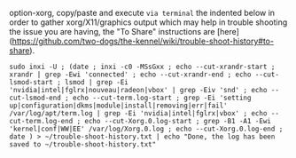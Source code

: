 option-xorg, copy/paste and execute `via terminal` the indented below in order to gather xorg/X11/graphics output which may help in trouble shooting the issue you are having, the "To Share" instructions are [here] (https://github.com/two-dogs/the-kennel/wiki/trouble-shoot-history#to-share).

`sudo inxi -U ; (date ; inxi -c0 -MSsGxx ; echo --cut-xrandr-start ; xrandr | grep -Ewi 'connected' ; echo --cut-xrandr-end ; echo --cut-lsmod-start ; lsmod | grep -Ei 'nvidia|intel|fglrx|nouveau|radeon|vbox' | grep -Eiv 'snd' ; echo --cut-lsmod-end ; echo --cut-term.log-start ; grep -Ei 'setting up|configuration|dkms|module|install|removing|err|fail' /var/log/apt/term.log | grep -Ei 'nvidia|intel|fglrx|vbox' ; echo --cut-term.log-end ; echo --cut-Xorg.0.log-start ; grep -B1 -A1 -Ewi 'kernel|conf|WW|EE' /var/log/Xorg.0.log ; echo --cut-Xorg.0.log-end ; date ) > ~/trouble-shoot-history.txt | echo "Done, the log has been saved to ~/trouble-shoot-history.txt"`
